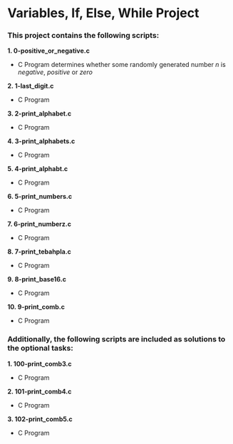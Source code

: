 # Variables, If, Else, While Project  
### This project contains the following scripts:    
**1. 0-positive_or_negative.c**
* C Program determines whether some randomly generated number *n* is *negative*, *positive* or *zero*  
  
**2. 1-last_digit.c**  
* C Program  
  
**3. 2-print_alphabet.c**  
* C Program  
  
**4. 3-print_alphabets.c**  
* C Program  
  
**5. 4-print_alphabt.c**  
* C Program  
  
**6. 5-print_numbers.c** 
* C Program  
  
**7. 6-print_numberz.c**  
* C Program  
  
**8. 7-print_tebahpla.c**  
* C Program  
  
**9. 8-print_base16.c**  
* C Program  
  
**10. 9-print_comb.c**  
* C Program  
  
### Additionally, the following scripts are included as solutions to the optional tasks:  
**1. 100-print_comb3.c**  
* C Program  
  
**2. 101-print_comb4.c**  
* C Program  
  
**3. 102-print_comb5.c**  
* C Program


